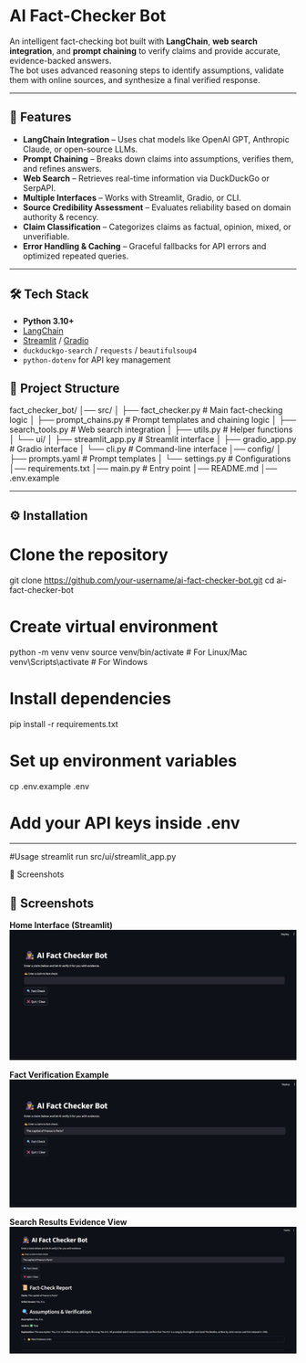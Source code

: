 # AI Fact-Checker Bot

An intelligent fact-checking bot built with **LangChain**, **web search integration**, and **prompt chaining** to verify claims and provide accurate, evidence-backed answers.  
The bot uses advanced reasoning steps to identify assumptions, validate them with online sources, and synthesize a final verified response.

---

## 📌 Features

- **LangChain Integration** – Uses chat models like OpenAI GPT, Anthropic Claude, or open-source LLMs.
- **Prompt Chaining** – Breaks down claims into assumptions, verifies them, and refines answers.
- **Web Search** – Retrieves real-time information via DuckDuckGo or SerpAPI.
- **Multiple Interfaces** – Works with Streamlit, Gradio, or CLI.
- **Source Credibility Assessment** – Evaluates reliability based on domain authority & recency.
- **Claim Classification** – Categorizes claims as factual, opinion, mixed, or unverifiable.
- **Error Handling & Caching** – Graceful fallbacks for API errors and optimized repeated queries.

---

## 🛠️ Tech Stack

- **Python 3.10+**
- [LangChain](https://python.langchain.com/)
- [Streamlit](https://docs.streamlit.io/) / [Gradio](https://gradio.app/docs/)
- `duckduckgo-search` / `requests` / `beautifulsoup4`
- `python-dotenv` for API key management

## 📂 Project Structure
fact_checker_bot/
│── src/
│ ├── fact_checker.py # Main fact-checking logic
│ ├── prompt_chains.py # Prompt templates and chaining logic
│ ├── search_tools.py # Web search integration
│ ├── utils.py # Helper functions
│ └── ui/
│ ├── streamlit_app.py # Streamlit interface
│ ├── gradio_app.py # Gradio interface
│ └── cli.py # Command-line interface
│── config/
│ ├── prompts.yaml # Prompt templates
│ └── settings.py # Configurations
│── requirements.txt
│── main.py # Entry point
│── README.md
│── .env.example


---

## ⚙️ Installation

# Clone the repository
git clone https://github.com/your-username/ai-fact-checker-bot.git
cd ai-fact-checker-bot

# Create virtual environment
python -m venv venv
source venv/bin/activate   # For Linux/Mac
venv\Scripts\activate      # For Windows

# Install dependencies
pip install -r requirements.txt

# Set up environment variables
cp .env.example .env
# Add your API keys inside .env
---
#Usage 
streamlit run src/ui/streamlit_app.py

📸 Screenshots
## 📸 Screenshots

**Home Interface (Streamlit)**  
![Streamlit Home](assets/streamlit_home_placeholder.png)

**Fact Verification Example**  
![Fact Check Example](assets/fact_check_example_placeholder.png)

**Search Results Evidence View**  
![Evidence View](assets/evidence_view_placeholder.png)





